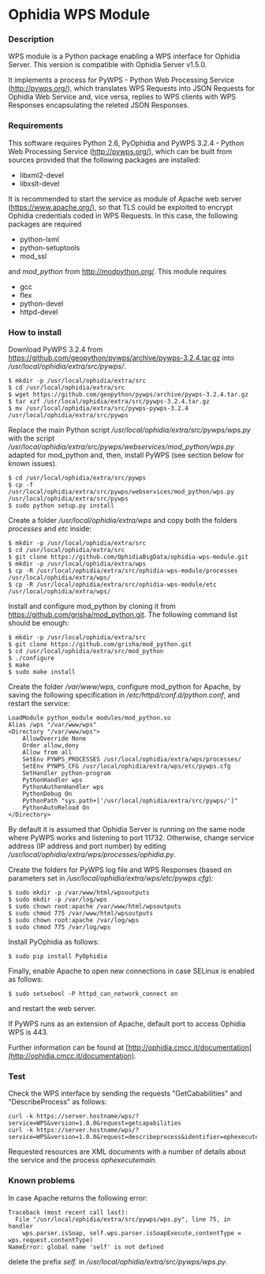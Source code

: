 # Ophidia WPS Module

### Description

WPS module is a Python package enabling a WPS interface for Ophidia Server. This version is compatible with Ophidia Server v1.5.0.

It implements a process for PyWPS - Python Web Processing Service (http://pywps.org/), which translates WPS Requests into JSON Requests for Ophidia Web Service and, vice versa, replies to WPS clients with WPS Responses encapsulating the releted JSON Responses.

### Requirements

This software requires Python 2.6, PyOphidia and PyWPS 3.2.4 - Python Web Processing Service (http://pywps.org/), which can be built from sources provided that the following packages are installed:

- libxml2-devel
- libxslt-devel

It is recommended to start the service as module of Apache web server (https://www.apache.org/), so that TLS could be exploited to encrypt Ophidia credentials coded in WPS Requests. In this case, the following packages are required

- python-lxml
- python-setuptools
- mod_ssl

and *mod_python* from http://modpython.org/. This module requires

- gcc
- flex
- python-devel
- httpd-devel

### How to install

Download PyWPS 3.2.4 from https://github.com/geopython/pywps/archive/pywps-3.2.4.tar.gz into */usr/local/ophidia/extra/src/pywps/*.

```
$ mkdir -p /usr/local/ophidia/extra/src
$ cd /usr/local/ophidia/extra/src
$ wget https://github.com/geopython/pywps/archive/pywps-3.2.4.tar.gz
$ tar xzf /usr/local/ophidia/extra/src/pywps-3.2.4.tar.gz
$ mv /usr/local/ophidia/extra/src/pywps-pywps-3.2.4 /usr/local/ophidia/extra/src/pywps
```

Replace the main Python script */usr/local/ophidia/extra/src/pywps/wps.py* with the script */usr/local/ophidia/extra/src/pywps/webservices/mod_python/wps.py* adapted for mod_python and, then, install PyWPS (see section below for known issues).

```
$ cd /usr/local/ophidia/extra/src/pywps
$ cp -f /usr/local/ophidia/extra/src/pywps/webservices/mod_python/wps.py /usr/local/ophidia/extra/src/pywps
$ sudo python setup.py install
```

Create a folder */usr/local/ophidia/extra/wps* and copy both the folders *processes* and *etc* inside:

```
$ mkdir -p /usr/local/ophidia/extra/src
$ cd /usr/local/ophidia/extra/src
$ git clone https://github.com/OphidiaBigData/ophidia-wps-module.git
$ mkdir -p /usr/local/ophidia/extra/wps
$ cp -R /usr/local/ophidia/extra/src/ophidia-wps-module/processes /usr/local/ophidia/extra/wps/
$ cp -R /usr/local/ophidia/extra/src/ophidia-wps-module/etc /usr/local/ophidia/extra/wps/
```

Install and configure mod_python by cloning it from https://github.com/grisha/mod_python.git. The following command list should be enough:

```
$ mkdir -p /usr/local/ophidia/extra/src
$ git clone https://github.com/grisha/mod_python.git
$ cd /usr/local/ophidia/extra/src/mod_python
$ ./configure
$ make
$ sudo make install
```

Create the folder */var/www/wps*, configure mod_python for Apache, by saving the following specification in */etc/httpd/conf.d/python.conf*, and restart the service:

	LoadModule python_module modules/mod_python.so
	Alias /wps "/var/www/wps"
	<Directory "/var/www/wps">
		AllowOverride None
		Order allow,deny
		Allow from all
		SetEnv PYWPS_PROCESSES /usr/local/ophidia/extra/wps/processes/
		SetEnv PYWPS_CFG /usr/local/ophidia/extra/wps/etc/pywps.cfg
		SetHandler python-program
		PythonHandler wps
		PythonAuthenHandler wps
		PythonDebug On
		PythonPath "sys.path+['/usr/local/ophidia/extra/src/pywps/']"
		PythonAutoReload On
	</Directory>

By default it is assumed that Ophidia Server is running on the same node where PyWPS works and listening to port 11732. Otherwise, change service address (IP address and port number) by editing */usr/local/ophidia/extra/wps/processes/ophidia.py*.

Create the folders for PyWPS log file and WPS Responses (based on parameters set in */usr/local/ophidia/extra/wps/etc/pywps.cfg*):

```
$ sudo mkdir -p /var/www/html/wpsoutputs
$ sudo mkdir -p /var/log/wps
$ sudo chown root:apache /var/www/html/wpsoutputs
$ sudo chmod 775 /var/www/html/wpsoutputs
$ sudo chown root:apache /var/log/wps
$ sudo chmod 775 /var/log/wps
```

Install PyOphidia as follows:

```
$ sudo pip install PyOphidia
```

Finally, enable Apache to open new connections in case SELinux is enabled as follows:

```
$ sudo setsebool -P httpd_can_network_connect on
```

and restart the web server.

If PyWPS runs as an extension of Apache, default port to access Ophidia WPS is 443.

Further information can be found at [http://ophidia.cmcc.it/documentation](http://ophidia.cmcc.it/documentation).

### Test

Check the WPS interface by sending the requests "GetCababilities" and "DescribeProcess" as follows:

```
curl -k https://server.hostname/wps/?service=WPS&version=1.0.0&request=getcapabilities
curl -k https://server.hostname/wps/?service=WPS&version=1.0.0&request=describeprocess&identifier=ophexecutemain
```

Requested resources are XML documents with a number of details about the service and the process *ophexecutemain*.

### Known problems

In case Apache returns the following error:

	Traceback (most recent call last):
	  File "/usr/local/ophidia/extra/src/pywps/wps.py", line 75, in handler
	    wps.parser.isSoap, self.wps.parser.isSoapExecute,contentType = wps.request.contentType)
	NameError: global name 'self' is not defined

delete the prefix *self.* in */usr/local/ophidia/extra/src/pywps/wps.py*.

